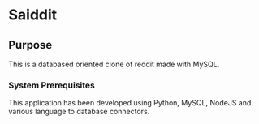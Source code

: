 # Saiddit 

## Purpose 

This is a databased oriented clone of reddit made with MySQL.

### System Prerequisites

This application has been developed using Python, MySQL, NodeJS and various language to database connectors.
